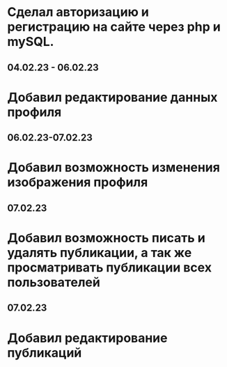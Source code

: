 # Cделал авторизацию и регистрацию на сайте через php и mySQL. 
## 04.02.23 - 06.02.23
# Добавил редактирование данных профиля
## 06.02.23-07.02.23
# Добавил возможность изменения изображения профиля
## 07.02.23
# Добавил возможность писать и удалять публикации, а так же просматривать публикации всех пользователей
## 07.02.23  
# Добавил редактирование публикаций